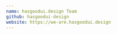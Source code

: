 ```yaml
---
name: hasgoodui.design Team
github: hasgoodui-design
website: https://we-are.hasgoodui.design
---
```

